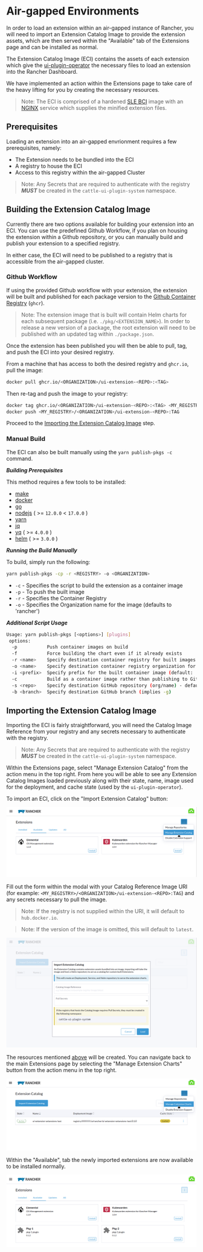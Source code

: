 # Air-gapped Environments

In order to load an extension within an air-gapped instance of Rancher, you will need to import an Extension Catalog Image to provide the extension assets, which are then served within the "Available" tab of the Extensions page and can be installed as normal.

The Extension Catalog Image (ECI) contains the assets of each extension which give the [ui-plugin-operator](https://github.com/rancher/ui-plugin-operator) the necessary files to load an extension into the Rancher Dashboard. 

We have implemented an action within the Extensions page to take care of the heavy lifting for you by creating the necessary resources.

> Note: The ECI is comprised of a hardened [SLE BCI](https://registry.suse.com/bci/bci-base-15sp4/index.html) image with an [NGINX](https://nginx.org/en/) service which supplies the minified extension files.

## Prerequisites

Loading an extension into an air-gapped envrionment requires a few prerequisites, namely:

- The Extension needs to be bundled into the ECI
- A registry to house the ECI
- Access to this registry within the air-gapped Cluster

> Note: Any Secrets that are required to authenticate with the registry ***MUST*** be created in the `cattle-ui-plugin-system` namespace. 

## Building the Extension Catalog Image

Currently there are two options available for building your extension into an ECI. You can use the predefined Github Workflow, if you plan on housing the extension within a Github repository, or you can manually build and publish your extension to a specified registry.

In either case, the ECI will need to be published to a registry that is accessible from the air-gapped cluster.

### Github Workflow

If using the provided Github workflow with your extension, the extension will be built and published for each package version to the [Github Container Registry](https://docs.github.com/en/packages/working-with-a-github-packages-registry/working-with-the-container-registry) (`ghcr`).

> Note: The extension image that is built will contain Helm charts for each subsequent package (i.e. `./pkg/<EXTENSION_NAME>`). In order to release a new version of a package, the root extension will need to be published with an updated tag within `./package.json`.

Once the extension has been published you will then be able to pull, tag, and push the ECI into your desired registry.

From a machine that has access to both the desired registry and `ghcr.io`, pull the image:

```sh
docker pull ghcr.io/<ORGANIZATION>/ui-extension-<REPO>:<TAG>
```

Then re-tag and push the image to your registry:

```sh
docker tag ghcr.io/<ORGANIZATION>/ui-extension-<REPO>:<TAG> <MY_REGISTRY>/<ORGANIZATION>/ui-extension-<REPO>:TAG
docker push <MY_REGISTRY>/<ORGANIZATION>/ui-extension-<REPO>:TAG
```

Proceed to the [Importing the Extension Catalog Image](#importing-the-catalog-image) step.

### Manual Build

The ECI can also be built manually using the `yarn publish-pkgs -c` command.

___Building Prerequisites___

This method requires a few tools to be installed:

- [make](https://www.gnu.org/software/make/)
- [docker](https://docs.docker.com/get-docker/)
- [go](https://go.dev/dl/)
- [nodejs](https://nodejs.org/en/download) ( >= `12.0.0` < `17.0.0` )
- [yarn](https://yarnpkg.com/getting-started/install)
- [jq](https://stedolan.github.io/jq/)
- [yq](https://github.com/mikefarah/yq/#install) ( >= `4.0.0` )
- [helm](https://helm.sh/docs/intro/install/) ( >= `3.0.0` )

___Running the Build Manually___

To build, simply run the following:

```sh
yarn publish-pkgs -cp -r <REGISTRY> -o <ORGANIZATION>
```

- `-c` - Specifies the script to build the extension as a container image
- `-p` - To push the built image
- `-r` - Specifies the Container Registry
- `-o` - Specifies the Organization name for the image (defaults to 'rancher')

___Additional Script Usage___
```sh
Usage: yarn publish-pkgs [<options>] [plugins]
 options:
  -p           Push container images on build
  -f           Force building the chart even if it already exists
  -r <name>    Specify destination container registry for built images
  -o <name>    Specify destination container registry organization for built images
  -i <prefix>  Specify prefix for the built container image (default: 'ui-extension-')
  -c           Build as a container image rather than publishing to Github
  -s <repo>    Specify destination GitHub repository (org/name) - defaults to the git origin (implies -g)
  -b <branch>  Specify destination GitHub branch (implies -g)
```

## Importing the Extension Catalog Image

Importing the ECI is fairly straightforward, you will need the Catalog Image Reference from your registry and any secrets necessary to authenticate with the registry.

> Note: Any Secrets that are required to authenticate with the registry ***MUST*** be created in the `cattle-ui-plugin-system` namespace. 

Within the Extensions page, select "Manage Extension Catalog" from the action menu in the top right. From here you will be able to see any Extension Catalog Images loaded previously along with their state, name, image used for the deployment, and cache state (used by the `ui-plugin-operator`).

To import an ECI, click on the "Import Extension Catalog" button:

![Catalog Action](../screenshots/catalog-action.png)

Fill out the form within the modal with your Catalog Reference Image URI (for example: `<MY_REGISTRY>/<ORGANIZATION>/ui-extension-<REPO>:TAG`) and any secrets necessary to pull the image.

> Note: If the registry is not supplied within the URI, it will default to `hub.docker.io`.

> Note: If the version of the image is omitted, this will default to `latest`.

![Extension Catalog Import](../screenshots/import-catalog-dialog.png)

The resources mentioned [above](#air-gapped-environments) will be created. You can navigate back to the main Extensions page by selecting the "Manage Extension Charts" button from the action menu in the top right.

![Charts Action](../screenshots/charts-action.png)

Within the "Available", tab the newly imported extensions are now available to be installed normally.

![Available Charts](../screenshots/available-charts.png)
